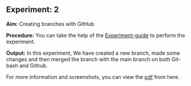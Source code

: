 ## Experiment: 2

**Aim:** Creating branches with GitHub

**Procedure:** You can take the help of the [Experiment-guide](https://lms.cuchd.in/mod/page/view.php?id=1572473) to perform the experiment.

**Output:** In this experiment, We have created a new branch, made some changes and then merged the branch with the main branch on both Git-bash and Github.

For more information and screenshots, you can view the [pdf](https://github.com/Tempestyash123456/practicals-in-Semester-4/blob/Git-and-Github/Exp2/22BDO10019_git_exp_two.pdf) from here.



